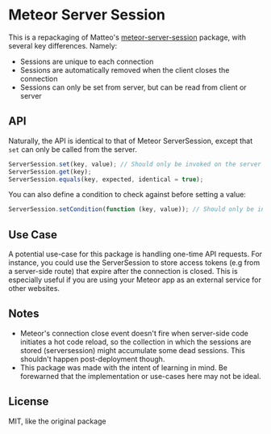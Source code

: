 Meteor Server Session
=====================

This is a repackaging of Matteo's [meteor-server-session](https://github.com/matteodem/meteor-server-session) package, with several key differences. Namely:

- Sessions are unique to each connection
- Sessions are automatically removed when the client closes the connection
- Sessions can only be set from server, but can be read from client or server

## API
Naturally, the API is identical to that of Meteor ServerSession, except that `set` can only be called from the server.

```javascript
ServerSession.set(key, value); // Should only be invoked on the server
ServerSession.get(key);
ServerSession.equals(key, expected, identical = true);
```

You can also define a condition to check against before setting a value:
```javascript
ServerSession.setCondition(function (key, value)); // Should only be invoked on the server
```

## Use Case
A potential use-case for this package is handling one-time API requests. For instance, you could use the ServerSession to store access tokens (e.g from a server-side route) that expire after the connection is closed. This is especially useful if you are using your Meteor app as an external service for other websites.

## Notes
- Meteor's connection close event doesn't fire when server-side code initiates a hot code reload, so the collection in which the sessions are stored (serversession) might accumulate some dead sessions. This shouldn't happen post-deployment though.
- This package was made with the intent of learning in mind. Be forewarned that the implementation or use-cases here may not be ideal.

## License
MIT, like the original package
